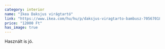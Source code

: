 ```yaml
---
category: interior
name: "Ikea Daksjus virágtartó"
link: "https://www.ikea.com/hu/hu/p/daksjus-viragtarto-bambusz-70567018/"
price: "12000 Ft"
has_image: true
---
```

Használt is jó.